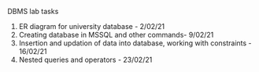 DBMS lab tasks
1) ER diagram for university database - 2/02/21
2) Creating database in MSSQL and other commands- 9/02/21
3) Insertion and updation of data into database, working with constraints - 16/02/21
4) Nested queries and operators - 23/02/21
